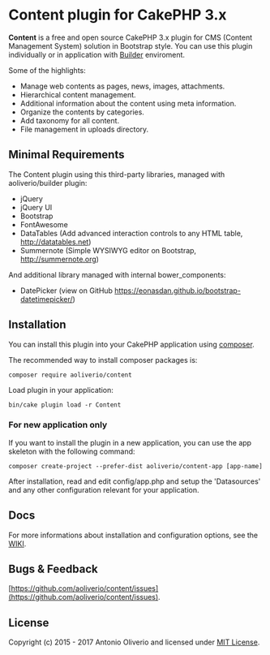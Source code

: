 # Content plugin for CakePHP 3.x

**Content** is a free and open source CakePHP 3.x plugin for CMS (Content Management System) solution in Bootstrap style.
You can use this plugin individually or in application with [Builder](https://github.com/aoliverio/builder/) enviroment.

Some of the highlights:

- Manage web contents as pages, news, images, attachments.
- Hierarchical content management.
- Additional information about the content using meta information.
- Organize the contents by categories.
- Add taxonomy for all content.
- File management in uploads directory.

## Minimal Requirements

The Content plugin using this third-party libraries, managed with aoliverio/builder plugin:

- jQuery
- jQuery UI
- Bootstrap
- FontAwesome
- DataTables (Add advanced interaction controls to any HTML table, http://datatables.net)
- Summernote (Simple WYSIWYG editor on Bootstrap, http://summernote.org)

And additional library managed with internal bower_components:

- DatePicker (view on GitHub https://eonasdan.github.io/bootstrap-datetimepicker/)

## Installation

You can install this plugin into your CakePHP application using [composer](http://getcomposer.org).

The recommended way to install composer packages is:
```
composer require aoliverio/content
```

Load plugin in your application:
```
bin/cake plugin load -r Content
```

### For new application only

If you want to install the plugin in a new application, you can use the app skeleton with the following command:
```
composer create-project --prefer-dist aoliverio/content-app [app-name]
```

After installation, read and edit config/app.php and setup the 'Datasources' and any other configuration relevant for your application.

## Docs

For more informations about installation and configuration options, see the [WIKI](https://github.com/aoliverio/content/wiki).

## Bugs & Feedback

[https://github.com/aoliverio/content/issues](https://github.com/aoliverio/content/issues).

## License

Copyright (c) 2015 - 2017 Antonio Oliverio and licensed under [MIT License](http://opensource.org/licenses/mit-license.php).
